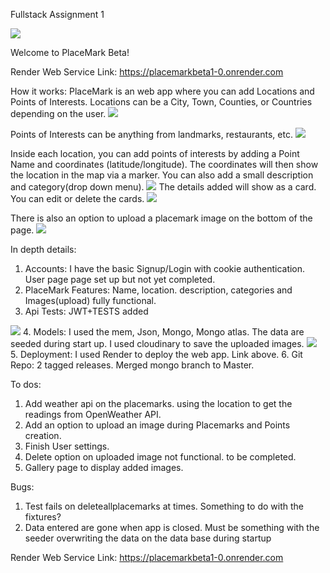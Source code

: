 Fullstack Assignment 1

<img src="https://github.com/emanlapaz/PlacemarkBeta/blob/master/images/welcome.jpg">

Welcome to PlaceMark Beta!

Render Web Service Link: https://placemarkbeta1-0.onrender.com

How it works:
PlaceMark is an web app where you can add Locations and Points of Interests.
Locations can be a City, Town, Counties, or Countries depending on the user.
<img src="https://github.com/emanlapaz/PlacemarkBeta/blob/mongo/public/images/addPlacemarks.png">

Points of Interests can be anything from landmarks, restaurants, etc.
<img src="https://github.com/emanlapaz/PlacemarkBeta/blob/master/public/images/Points.png">


Inside each location, you can add points of interests by adding a Point Name and coordinates (latitude/longitude).
The coordinates will then show the location in the map via a marker. You can also add a small description and category(drop down menu).
<img src="https://github.com/emanlapaz/PlacemarkBeta/blob/mongo/public/images/addPoint_upload.png">
The details added will show as a card. You can edit or delete the cards.
<img src="https://github.com/emanlapaz/PlacemarkBeta/blob/mongo/public/images/pointCards.png">

There is also an option to upload a placemark image on the bottom of the page.
<img src="https://github.com/emanlapaz/PlacemarkBeta/blob/mongo/public/images/addPoint_upload.png">

In depth details:
1. Accounts: I have the basic Signup/Login with cookie authentication. User page page set up but not yet completed.
2. PlaceMark Features: Name, location. description, categories and Images(upload) fully functional.
3. Api Tests: JWT+TESTS added
<img src="https://github.com/emanlapaz/PlacemarkBeta/blob/mongo/public/images/test.png">
4. Models: I used the mem, Json, Mongo, Mongo atlas. The data are seeded during start up. I used cloudinary to save the uploaded images.
<img src="https://github.com/emanlapaz/PlacemarkBeta/blob/mongo/public/images/mongo_atlas.png">
5. Deployment: I used Render to deploy the web app. Link above.
6. Git Repo: 2 tagged releases. Merged mongo branch to Master.

To dos:
1. Add weather api on the placemarks. using the location to get the readings from OpenWeather API.
2. Add an option to upload an image during Placemarks and Points creation.
3. Finish User settings.
4. Delete option on uploaded image not functional. to be completed.
5. Gallery page to display added images.

Bugs:
1. Test fails on deleteallplacemarks at times. Something to do with the fixtures?
2. Data entered are gone when app is closed. Must be something with the seeder overwriting the data on the data base during startup



Render Web Service Link: https://placemarkbeta1-0.onrender.com

